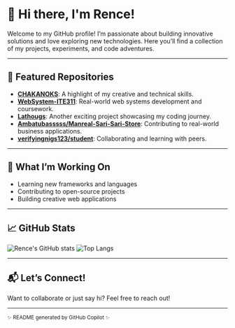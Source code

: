# 👋 Hi there, I'm Rence!

Welcome to my GitHub profile! I’m passionate about building innovative solutions and love exploring new technologies. Here you’ll find a collection of my projects, experiments, and code adventures.

---

## 🚀 Featured Repositories

- [**CHAKANOKS**](https://github.com/Rencelagsil/CHAKANOKS): A highlight of my creative and technical skills.
- [**WebSystem-ITE311**](https://github.com/Rencelagsil/WebSystem-ITE311): Real-world web systems development and coursework.
- [**Lathougs**](https://github.com/Rencelagsil/Lathougs): Another exciting project showcasing my coding journey.
- [**Ambatubasssss/Manreal-Sari-Sari-Store**](https://github.com/Ambatubasssss/Manreal-Sari-Sari-Store): Contributing to real-world business applications.
- [**verifyingnigs123/student**](https://github.com/verifyingnigs123/student): Collaborating and learning with peers.

---

## 🌱 What I’m Working On

- Learning new frameworks and languages
- Contributing to open-source projects
- Building creative web applications

---

## 📈 GitHub Stats

![Rence's GitHub stats](https://github-readme-stats.vercel.app/api?username=Rencelagsil&show_icons=true&theme=radical)
![Top Langs](https://github-readme-stats.vercel.app/api/top-langs/?username=Rencelagsil&layout=compact&theme=radical)

---

## 📬 Let’s Connect!

Want to collaborate or just say hi? Feel free to reach out!

---

<sub>✨ README generated by GitHub Copilot ✨</sub>
